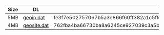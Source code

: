 |    Size   |     DL  | sha512sum |
|  ---  |  ---  |  ---  |
| 5MB | [geoip.dat](https://cdn.jsdelivr.net/gh/googleians/Rules@main/geoip.dat) | fe3f7e502757067b5a3e866f60ff382a1c5ffdc4bb461cafc5672e419e99a85714d1c9234fb4f663b465ecf1b5c18e9ab58ce2ff1d49199cddac4789d53ad535 |
| 4MB | [geosite.dat](https://cdn.jsdelivr.net/gh/googleians/Rules@main/geosite.dat) | 762fba4ba66730ba8a6245ce927039c3a5b3628857edbabfa03bbdefd73eacf595a50bafb69647004d9f4ff10ad66c82a4181dd9db81e1c1742bf84124652c4b |
